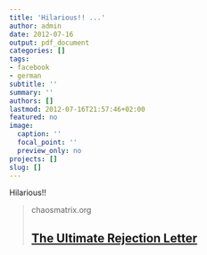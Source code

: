 ```yaml
---
title: 'Hilarious!! ...'
author: admin
date: 2012-07-16
output: pdf_document
categories: []
tags:
- facebook
- german
subtitle: ''
summary: ''
authors: []
lastmod: 2012-07-16T21:57:46+02:00
featured: no
image:
  caption: ''
  focal_point: ''
  preview_only: no
projects: []
slug: []
---
```

Hilarious!!
> chaosmatrix.org
> ## [The Ultimate Rejection Letter](http://www.chaosmatrix.org/library/humor/reject.html)
>

